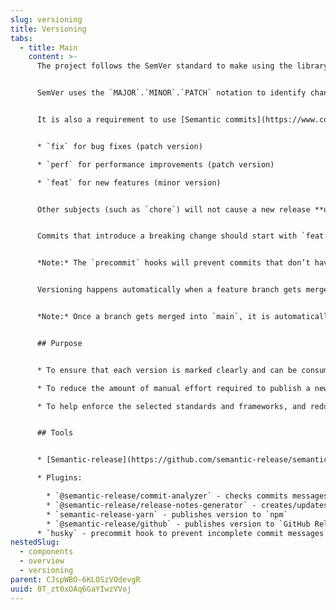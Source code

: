 ```yaml
---
slug: versioning
title: Versioning
tabs:
  - title: Main
    content: >-
      The project follows the SemVer standard to make using the library easy.


      SemVer uses the `MAJOR`.`MINOR`.`PATCH` notation to identify changes with `MAJOR` representing breaking changes that are not backwards compatible, `MINOR` representing new features / non-breaking additions and `PATCH` representing fixes.


      It is also a requirement to use [Semantic commits](https://www.conventionalcommits.org/en/v1.0.0/) as each tag will translate to a different type of version upgrade. For example:


      * `fix` for bug fixes (patch version)

      * `perf` for performance improvements (patch version)

      * `feat` for new features (minor version)


      Other subjects (such as `chore`) will not cause a new release **unless** the commit footer starts with `BREAKING CHANGE:` (followed by an explanation of the breaking change).


      Commits that introduce a breaking change should start with `feat!:` and include the `BREAKING CHANGE:` footer. Breaking changes will cause a major version increase.


      *Note:* The `precommit` hooks will prevent commits that don’t have the required tag prefixed to the message


      Versioning happens automatically when a feature branch gets merged into `main`. [semantic-release](https://github.com/semantic-release/semantic-release) is employed to calculate the new version number by running through all the new commits and their commit message tag. Once the new version is calculated, it updates the package.json and automatically updates the `CHANGELOG.md`. Then it proceeds to publish the new version both in `GitHub` and `npm`.


      *Note:* Once a branch gets merged into `main`, it is automatically published, therefore `main` always needs to be in a pristine state. For that reason, following the [GitFlow](https://www.atlassian.com/git/tutorials/comparing-workflows/gitflow-workflow) model, all work needs to happen into a branch, and `main` is locked


      ## Purpose


      * To ensure that each version is marked clearly and can be consumed without any issues

      * To reduce the amount of manual effort required to publish a new version

      * To help enforce the selected standards and frameworks, and reduce the room for human error


      ## Tools


      * [Semantic-release](https://github.com/semantic-release/semantic-release)

      * Plugins:

        * `@semantic-release/commit-analyzer` - checks commits messages for the required tags
        * `@semantic-release/release-notes-generator` - creates/updates the release notes
        * `semantic-release-yarn` - publishes version to `npm`
        * `@semantic-release/github` - publishes version to `GitHub Releases`
      * `husky` - precommit hook to prevent incomplete commit messages
nestedSlug:
  - components
  - overview
  - versioning
parent: CJspWBO-6KLOSzVOdevgR
uuid: 0T_zt0xOAq6GaYIwzVVoj
---
```

